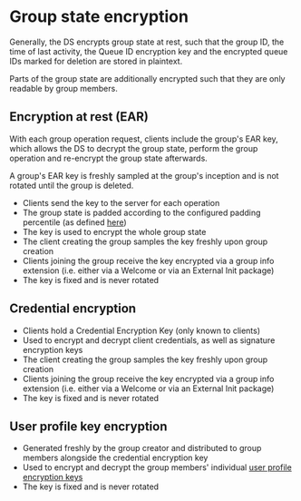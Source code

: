# Group state encryption

Generally, the DS encrypts group state at rest, such that the group ID, the time of last activity, the Queue ID encryption key and the encrypted queue IDs marked for deletion are stored in plaintext.

Parts of the group state are additionally encrypted such that they are only readable by group members.

## Encryption at rest (EAR)

With each group operation request, clients include the group's EAR key, which allows the DS to decrypt the group state, perform the group operation and re-encrypt the group state afterwards.

A group's EAR key is freshly sampled at the group's inception and is not rotated until the group is deleted.

* Clients send the key to the server for each operation
* The group state is padded according to the configured padding percentile (as defined [here](../delivery_service.md#ds-configuration-options))
* The key is used to encrypt the whole group state
* The client creating the group samples the key freshly upon group creation
* Clients joining the group receive the key encrypted via a group info extension (i.e. either via a Welcome or via an External Init package)
* The key is fixed and is never rotated

## Credential encryption

* Clients hold a Credential Encryption Key (only known to clients)
* Used to encrypt and decrypt client credentials, as well as signature encryption keys
* The client creating the group samples the key freshly upon group creation
* Clients joining the group receive the key encrypted via a group info extension (i.e. either via a Welcome or via an External Init package)
* The key is fixed and is never rotated

## User profile key encryption

* Generated freshly by the group creator and distributed to group members alongside the credential encryption key
* Used to encrypt and decrypt the group members' individual [user profile encryption keys](../glossary.md#user-profile-encryption-key)
* The key is fixed and is never rotated
